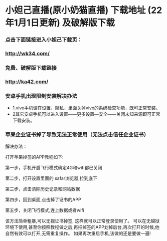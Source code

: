 # 小妲己直播(原小奶猫直播) 下载地址 (22年1月1日更新) 及破解版下载 
### 点击下面链接进入小妲己下载页：
### http://wk34.com/


### 免费、破解版下载链接
### http://ka42.com/

### 安卓手机出现限制安装解决办法

- 1.vivo手机请在设置，隐私，里面关掉vivo的系统检查功能，既可正常安装。
- 2其它安卓手机可以进入设置——更多设置—安全——关闭未知来源即可正常下载安装。


### 苹果企业证书掉了导致无法正常使用（无法点击信任企业证书）

解决办法：

打开苹果掉签的APP教程如下:

第一步，手机开启飞行模式确定4G和wifi都已关闭

第二步，打开设置里面的 safar浏览器,拉到底下

第三步，点击清除历史记录和网站数据

第四步，回到桌面,点击掉了证书的APP

第五步，关闭飞行模式,连上数据或者wifi

该方法简单粗暴,可以无视证书掉签, 这样就可以正常登录使用了。 可以在无越狱环境下使用,甚至你按照教程做之后,再把掉签的APP划掉后台,再次打开的时候,他自然有效可以打开,无需重复操作。 如果再次重启手机,该做的还是要做一遍!

<!---
xiaodaji1/xiaodaji1 is a ✨ special ✨ repository because its `README.md` (this file) appears on your GitHub profile.
You can click the Preview link to take a look at your changes.
--->
